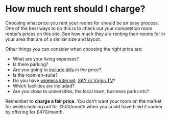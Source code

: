 How much rent should I charge?
==============================

Choosing what price you rent your rooms for should be an easy process. One of
the best ways to do this is to check out your competition room renter’s prices
on this site. See how much they are renting their rooms for in your area that
are of a similar size and layout.


Other things you can consider when choosing the right price are:


* What are your living expenses?
* Is there parking?
* Are you going to [include bills](house-bills) in the price?
* Is the room en-suite?
* Do you have [wireless internet](why-provide-internet-access), [SKY or Virgin TV](offering-sky-or-virgin-tv)?
* Which facilities are included?
* Are you close to universities, the local town, business parks etc?


Remember to **charge a fair price**. You don’t want your room on the market for
weeks holding out for £500/month when you could have filled it sooner by
offering for £470/month.


